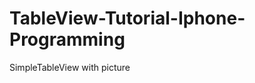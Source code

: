 TableView-Tutorial-Iphone-Programming
=====================================

SimpleTableView with picture